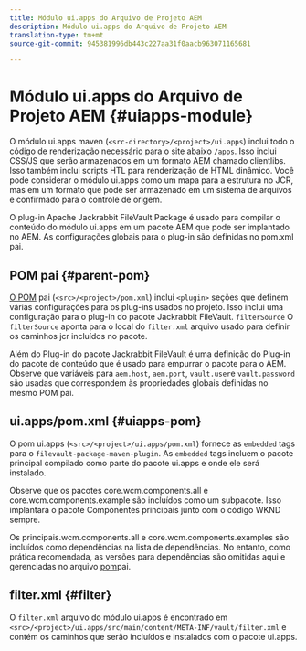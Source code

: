 ```yaml
---
title: Módulo ui.apps do Arquivo de Projeto AEM
description: Módulo ui.apps do Arquivo de Projeto AEM
translation-type: tm+mt
source-git-commit: 945381996db443c227aa31f0aacb963071165681

---
```



# Módulo ui.apps do Arquivo de Projeto AEM {#uiapps-module}

O módulo ui.apps maven (`<src-directory>/<project>/ui.apps`) inclui todo o código de renderização necessário para o site abaixo `/apps`. Isso inclui CSS/JS que serão armazenados em um formato AEM chamado clientlibs. Isso também inclui scripts HTL para renderização de HTML dinâmico. Você pode considerar o módulo ui.apps como um mapa para a estrutura no JCR, mas em um formato que pode ser armazenado em um sistema de arquivos e confirmado para o controle de origem.

O plug-in Apache Jackrabbit FileVault Package é usado para compilar o conteúdo do módulo ui.apps em um pacote AEM que pode ser implantado no AEM. As configurações globais para o plug-in são definidas no pom.xml pai.

## POM pai {#parent-pom}

[O POM](overview.md#parent-pom) pai (`<src>/<project>/pom.xml`) inclui `<plugin>` seções que definem várias configurações para os plug-ins usados no projeto. Isso inclui uma configuração para o plug-in do pacote Jackrabbit FileVault. `filterSource` O `filterSource` aponta para o local do `filter.xml` arquivo usado para definir os caminhos jcr incluídos no pacote.

Além do Plug-in do pacote Jackrabbit FileVault é uma definição do Plug-in do pacote de conteúdo que é usado para empurrar o pacote para o AEM. Observe que variáveis para `aem.host`, `aem.port`, `vault.user`e `vault.password` são usadas que correspondem às propriedades globais definidas no mesmo POM pai.

## ui.apps/pom.xml {#uiapps-pom}

O pom ui.apps (`<src>/<project>/ui.apps/pom.xml`) fornece as `embedded` tags para o `filevault-package-maven-plugin`. As `embedded` tags incluem o pacote principal compilado como parte do pacote ui.apps e onde ele será instalado.

Observe que os pacotes core.wcm.components.all e core.wcm.components.example são incluídos como um subpacote. Isso implantará o pacote Componentes principais junto com o código WKND sempre.

Os principais.wcm.components.all e core.wcm.components.examples são incluídos como dependências na lista de dependências. No entanto, como prática recomendada, as versões para dependências são omitidas aqui e gerenciadas no arquivo [pom](overview.md#core-components)pai.

## filter.xml {#filter}

O `filter.xml` arquivo do módulo ui.apps é encontrado em `<src>/<project>/ui.apps/src/main/content/META-INF/vault/filter.xml` e contém os caminhos que serão incluídos e instalados com o pacote ui.apps.
